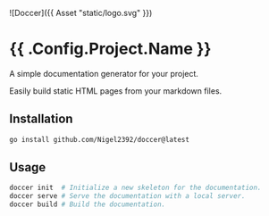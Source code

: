 ![Doccer]({{ Asset "static/logo.svg" }})

{{ .Config.Project.Name }}
=======================

A simple documentation generator for your project.

Easily build static HTML pages from your markdown files.

## Installation

```bash
go install github.com/Nigel2392/doccer@latest
```

## Usage

```bash
doccer init  # Initialize a new skeleton for the documentation.
doccer serve # Serve the documentation with a local server.
doccer build # Build the documentation.
```

